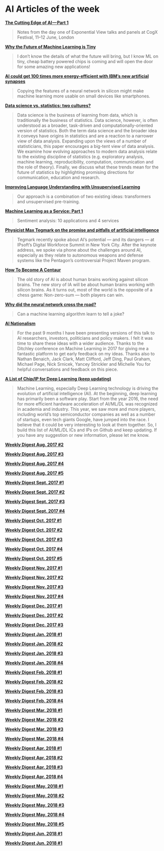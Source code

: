 # AI Articles of the week

**[The Cutting Edge of AI — Part 1](https://medium.com/@arijaMGavrilov/the-cutting-edge-of-ai-part-1-205bae6accdf)**
> Notes from the day one of Exponential View talks and panels at CogX Festival, 11–12 June, London

**[Why the Future of Machine Learning is Tiny](https://petewarden.com/2018/06/11/why-the-future-of-machine-learning-is-tiny/)**
>  I don’t know the details of what the future will bring, but I know ML on tiny, cheap battery powered chips is coming and will open the door for some amazing new applications!

**[AI could get 100 times more energy-efficient with IBM’s new artificial synapses](https://www.technologyreview.com/s/611390/ai-could-get-100-times-more-energy-efficient-with-ibms-new-artificial-synapses/)**
> Copying the features of a neural network in silicon might make machine learning more usable on small devices like smartphones.

**[Data science vs. statistics: two cultures?](https://link.springer.com/article/10.1007/s42081-018-0009-3)**
> Data science is the business of learning from data, which is traditionally the business of statistics. Data science, however, is often understood as a broader, task-driven and computationally-oriented version of statistics. Both the term data science and the broader idea it conveys have origins in statistics and are a reaction to a narrower view of data analysis. Expanding upon the views of a number of statisticians, this paper encourages a big-tent view of data analysis. We examine how evolving approaches to modern data analysis relate to the existing discipline of statistics (e.g. exploratory analysis, machine learning, reproducibility, computation, communication and the role of theory). Finally, we discuss what these trends mean for the future of statistics by highlighting promising directions for communication, education and research.

**[Improving Language Understanding with Unsupervised Learning](https://blog.openai.com/language-unsupervised/)**
> Our approach is a combination of two existing ideas: transformers and unsupervised pre-training. 

**[Machine Learning as a Service: Part 1](https://towardsdatascience.com/machine-learning-as-a-service-487e930265b2)**
> Sentiment analysis: 10 applications and 4 services

**[Physicist Max Tegmark on the promise and pitfalls of artificial intelligence](https://venturebeat.com/2018/06/10/physicist-max-tegmark-on-the-promise-and-pitfalls-of-artificial-intelligence/)**
> Tegmark recently spoke about AI’s potential — and its dangers — at IPsoft’s Digital Workforce Summit in New York City. After the keynote address, we spoke via phone about the challenges around AI, especially as they relate to autonomous weapons and defense systems like the Pentagon’s controversial Project Maven program.

**[How To Become A Centaur](https://jods.mitpress.mit.edu/pub/issue3-case)**
> The old story of AI is about human brains working against silicon brains. The new story of IA will be about human brains working with silicon brains. As it turns out, most of the world is the opposite of a chess game: Non-zero-sum — both players can win.

**[Why did the neural network cross the road?](http://aiweirdness.com/post/174691534037/why-did-the-neural-network-cross-the-road)**
> Can a machine learning algorithm learn to tell a joke? 

**[AI Nationalism](https://www.ianhogarth.com/blog/2018/6/13/ai-nationalism)**
> For the past 9 months I have been presenting versions of this talk to AI researchers, investors, politicians and policy makers. I felt it was time to share these ideas with a wider audience. Thanks to the Ditchley conference on Machine Learning in 2017 for giving me a fantastic platform to get early feedback on my ideas. Thanks also to Nathan Benaich, Jack Clark, Matt Clifford, Jeff Ding, Paul Graham, Michael Page, Nick Srnicek, Yancey Strickler and Michelle You for helpful conversations and feedback on this piece.

**[A List of Chip/IP for Deep Learning (keep updating)](https://basicmi.github.io/Deep-Learning-Processor-List/)**
> Machine Learning, especially Deep Learning technology is driving the evolution of artificial intelligence (AI). At the beginning, deep learning has primarily been a software play. Start from the year 2016, the need for more efficient hardware acceleration of AI/ML/DL was recognized in academia and industry. This year, we saw more and more players, including world’s top semiconductor companies as well as a number of startups, even tech giants Google, have jumped into the race. I believe that it could be very interesting to look at them together. So, I build this list of AI/ML/DL ICs and IPs on Github and keep updating. If you have any suggestion or new information, please let me know.

**[Weekly Digest Aug. 2017 \#2](https://github.com/basicmi/Machine-Learning-Articles/blob/master/WeeklyDigest2017-08_2.md)**

**[Weekly Digest Aug. 2017 \#3](https://github.com/basicmi/Machine-Learning-Articles/blob/master/WeeklyDigest2017-08_3.md)**

**[Weekly Digest Aug. 2017 \#4](https://github.com/basicmi/Machine-Learning-Articles/blob/master/WeeklyDigest2017-08_4.md)**

**[Weekly Digest Aug. 2017 \#5](https://github.com/basicmi/Machine-Learning-Articles/blob/master/WeeklyDigest2017-08_5.md)**

**[Weekly Digest Sept. 2017 \#1](https://github.com/basicmi/Machine-Learning-Articles/blob/master/WeeklyDigest2017-09_1.md)**

**[Weekly Digest Sept. 2017 \#2](https://github.com/basicmi/Machine-Learning-Articles/blob/master/WeeklyDigest2017-09_2.md)**

**[Weekly Digest Sept. 2017 \#3](https://github.com/basicmi/Machine-Learning-Articles/blob/master/WeeklyDigest2017-09_3.md)**

**[Weekly Digest Sept. 2017 \#4](https://github.com/basicmi/Machine-Learning-Articles/blob/master/WeeklyDigest2017-09_4.md)**

**[Weekly Digest Oct. 2017 \#1](https://github.com/basicmi/Machine-Learning-Articles/blob/master/WeeklyDigest2017-10_1.md)**

**[Weekly Digest Oct. 2017 \#2](https://github.com/basicmi/Machine-Learning-Articles/blob/master/WeeklyDigest2017-10_2.md)**

**[Weekly Digest Oct. 2017 \#3](https://github.com/basicmi/Machine-Learning-Articles/blob/master/WeeklyDigest2017-10_3.md)**

**[Weekly Digest Oct. 2017 \#4](https://github.com/basicmi/Machine-Learning-Articles/blob/master/WeeklyDigest2017-10_4.md)**

**[Weekly Digest Oct. 2017 \#5](https://github.com/basicmi/Machine-Learning-Articles/blob/master/WeeklyDigest2017-10_5.md)**

**[Weekly Digest Nov. 2017 \#1](https://github.com/basicmi/Machine-Learning-Articles/blob/master/WeeklyDigest2017-11_1.md)**

**[Weekly Digest Nov. 2017 \#2](https://github.com/basicmi/Machine-Learning-Articles/blob/master/WeeklyDigest2017-11_2.md)**

**[Weekly Digest Nov. 2017 \#3](https://github.com/basicmi/Machine-Learning-Articles/blob/master/WeeklyDigest2017-11_3.md)**

**[Weekly Digest Nov. 2017 \#4](https://github.com/basicmi/Machine-Learning-Articles/blob/master/WeeklyDigest2017-11_4.md)**

**[Weekly Digest Dec. 2017 \#1](https://github.com/basicmi/Machine-Learning-Articles/blob/master/WeeklyDigest2017-12_1.md)**

**[Weekly Digest Dec. 2017 \#2](https://github.com/basicmi/Machine-Learning-Articles/blob/master/WeeklyDigest2017-12_2.md)**

**[Weekly Digest Dec. 2017 \#3](https://github.com/basicmi/Machine-Learning-Articles/blob/master/WeeklyDigest2017-12_3.md)**

**[Weekly Digest Jan. 2018 \#1](https://github.com/basicmi/Machine-Learning-Articles/blob/master/WeeklyDigest2018-01_1.md)**

**[Weekly Digest Jan. 2018 \#2](https://github.com/basicmi/Machine-Learning-Articles/blob/master/WeeklyDigest2018-01_2.md)**

**[Weekly Digest Jan. 2018 \#3](https://github.com/basicmi/Machine-Learning-Articles/blob/master/WeeklyDigest2018-01_3.md)**

**[Weekly Digest Jan. 2018 \#4](https://github.com/basicmi/Machine-Learning-Articles/blob/master/WeeklyDigest2018-01_4.md)**

**[Weekly Digest Feb. 2018 \#1](https://github.com/basicmi/Machine-Learning-Articles/blob/master/WeeklyDigest2018-02_1.md)**

**[Weekly Digest Feb. 2018 \#2](https://github.com/basicmi/Machine-Learning-Articles/blob/master/WeeklyDigest2018-02_2.md)**

**[Weekly Digest Feb. 2018 \#3](https://github.com/basicmi/Machine-Learning-Articles/blob/master/WeeklyDigest2018-02_3.md)**

**[Weekly Digest Feb. 2018 \#4](https://github.com/basicmi/Machine-Learning-Articles/blob/master/WeeklyDigest2018-02_4.md)**

**[Weekly Digest Mar. 2018 \#1](https://github.com/basicmi/Machine-Learning-Articles/blob/master/WeeklyDigest2018-03_1.md)**

**[Weekly Digest Mar. 2018 \#2](https://github.com/basicmi/Machine-Learning-Articles/blob/master/WeeklyDigest2018-03_2.md)**

**[Weekly Digest Mar. 2018 \#3](https://github.com/basicmi/Machine-Learning-Articles/blob/master/WeeklyDigest2018-03_3.md)**

**[Weekly Digest Mar. 2018 \#4](https://github.com/basicmi/Machine-Learning-Articles/blob/master/WeeklyDigest2018-03_4.md)**

**[Weekly Digest Apr. 2018 \#1](https://github.com/basicmi/Machine-Learning-Articles/blob/master/WeeklyDigest2018-04_1.md)**

**[Weekly Digest Apr. 2018 \#2](https://github.com/basicmi/Machine-Learning-Articles/blob/master/WeeklyDigest2018-04_2.md)**

**[Weekly Digest Apr. 2018 \#3](https://github.com/basicmi/Machine-Learning-Articles/blob/master/WeeklyDigest2018-04_3.md)**

**[Weekly Digest Apr. 2018 \#4](https://github.com/basicmi/Machine-Learning-Articles/blob/master/WeeklyDigest2018-04_4.md)**

**[Weekly Digest May. 2018 \#1](https://github.com/basicmi/Machine-Learning-Articles/blob/master/WeeklyDigest2018-05_1.md)**

**[Weekly Digest May. 2018 \#2](https://github.com/basicmi/Machine-Learning-Articles/blob/master/WeeklyDigest2018-05_2.md)**

**[Weekly Digest May. 2018 \#3](https://github.com/basicmi/Machine-Learning-Articles/blob/master/WeeklyDigest2018-05_3.md)**

**[Weekly Digest May. 2018 \#4](https://github.com/basicmi/Machine-Learning-Articles/blob/master/WeeklyDigest2018-05_4.md)**

**[Weekly Digest May. 2018 \#5](https://github.com/basicmi/Machine-Learning-Articles/blob/master/WeeklyDigest2018-05_5.md)**

**[Weekly Digest Jun. 2018 \#1](https://github.com/basicmi/Machine-Learning-Articles/blob/master/WeeklyDigest2018-06_1.md)**

**[Weekly Digest Jun. 2018 \#1](https://github.com/basicmi/Machine-Learning-Articles/blob/master/WeeklyDigest2018-06_2.md)**
